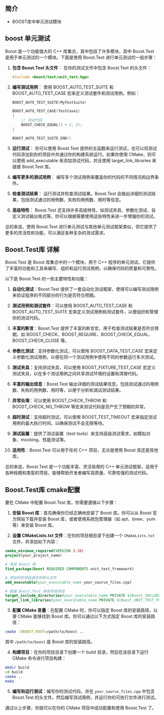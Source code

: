 ## 简介

+ BOOST库中单元测试模块

## boost 单元测试

Boost 是一个功能强大的 C++ 库集合，其中包括了许多模块，其中 Boost.Test 是用于单元测试的一个模块。下面是使用 Boost.Test 进行单元测试的一般步骤：

1. **包含 Boost.Test 头文件**：
   在你的测试文件中包含 Boost.Test 的头文件：
   ```cpp
   #include <boost/test/unit_test.hpp>
   ```

2. **编写测试用例**：
   使用 BOOST_AUTO_TEST_SUITE 和 BOOST_AUTO_TEST_CASE 宏来定义测试套件和测试用例。例如：
   ```cpp
   BOOST_AUTO_TEST_SUITE(MyTestSuite)

   BOOST_AUTO_TEST_CASE(TestCase1)
   {
       // 测试代码
       BOOST_CHECK_EQUAL(1 + 1, 2);
   }

   BOOST_AUTO_TEST_SUITE_END()
   ```

3. **运行测试**：
   你可以使用 Boost.Test 提供的主函数来运行测试，也可以将测试代码添加到你的项目中并通过你的构建系统运行。如果你使用 CMake，则可以使用 add_executable 来添加测试代码，并且使用 target_link_libraries 来链接 Boost.Test 库。

4. **编写更多的测试用例**：
   编写多个测试用例来覆盖你的代码的不同情况和边界条件。

5. **检查测试结果**：
   运行测试并检查测试结果。Boost.Test 会输出详细的测试结果，包括测试通过的用例数、失败的用例数、用时等信息。

6. **高级特性**：
   Boost.Test 还支持许多高级特性，如测试夹具、参数化测试、自定义测试输出格式等。你可以根据需要使用这些特性来进一步增强你的测试。

总的来说，使用 Boost.Test 进行单元测试与其他单元测试框架类似，但它提供了更多的灵活性和功能，可以满足各种复杂的测试需求。

## Boost.Test库 详解

Boost.Test 是 Boost 库集合中的一个模块，用于 C++ 程序的单元测试。它提供了丰富的功能和工具来编写、组织和运行测试用例，以确保代码的质量和可靠性。

以下是 Boost.Test 的一些主要特性和功能：

1. **自动化测试**：Boost.Test 提供了一套自动化测试框架，使得可以编写测试用例来验证程序的不同部分的行为是否符合预期。

2. **测试用例和测试套件**：可以使用 BOOST_AUTO_TEST_CASE 和 BOOST_AUTO_TEST_SUITE 宏来定义测试用例和测试套件，以便组织和管理你的测试代码。

3. **丰富的断言**：Boost.Test 提供了丰富的断言宏，用于检查测试结果是否符合预期，如 BOOST_CHECK、BOOST_REQUIRE、BOOST_CHECK_EQUAL、BOOST_CHECK_CLOSE 等。

4. **参数化测试**：支持参数化测试，可以使用 BOOST_DATA_TEST_CASE 宏来定义参数化测试用例，以便在同一个测试用例中使用不同的参数运行多次测试。

5. **测试夹具**：支持测试夹具，可以使用 BOOST_FIXTURE_TEST_CASE 宏定义测试夹具，以在多个测试用例之间共享测试环境的设置和清理代码。

6. **丰富的输出信息**：Boost.Test 输出详细的测试结果信息，包括测试通过的用例数、失败的用例数、用时等，以便于分析和调试测试结果。

7. **异常处理**：可以使用 BOOST_CHECK_THROW 和 BOOST_CHECK_NO_THROW 等宏来测试代码是否产生了预期的异常。

8. **超时测试**：支持超时测试，可以使用 BOOST_TEST_TIMEOUT 宏来指定测试用例的最大执行时间，以确保测试不会无限等待。

9. **测试装置**：提供了测试装置（test tools）来支持高级测试需求，如模拟对象、mocking、性能测试等。

10. **适用性**：Boost.Test 可以用于任何 C++ 项目，无论是使用 Boost 库还是其他库。

总的来说，Boost.Test 是一个功能丰富、灵活易用的 C++ 单元测试框架，适用于各种规模和类型的项目，能够帮助开发者编写高质量、可靠性强的测试代码。

## Boost.Test库 cmake配置

要在 CMake 中配置 Boost.Test 库，你需要遵循以下步骤：

1. **安装 Boost 库**：首先确保你已经正确地安装了 Boost 库。你可以从 Boost 官方网站下载并安装 Boost 库，或者使用系统包管理器（如 apt、brew、yum 等）来安装 Boost 库。

2. **设置 CMakeLists.txt 文件**：在你的项目根目录下创建一个 `CMakeLists.txt` 文件，并添加如下内容：

```cmake
cmake_minimum_required(VERSION 3.10)
project(your_project_name)

# 寻找 Boost 库
find_package(Boost REQUIRED COMPONENTS unit_test_framework)

# 添加你的项目源文件和头文件
add_executable(your_executable_name your_source_files.cpp)

# 链接 Boost.Test 库和你的项目
target_include_directories(your_executable_name PRIVATE ${Boost_INCLUDE_DIRS})
target_link_libraries(your_executable_name PRIVATE ${Boost_UNIT_TEST_FRAMEWORK_LIBRARY})
```

3. **配置 CMake 变量**：在配置 CMake 时，你可以指定 Boost 库的安装路径，以便 CMake 能够找到 Boost 库。你可以通过以下方式指定 Boost 库的安装路径：

```bash
cmake -DBOOST_ROOT=/path/to/boost ..
```

其中 `/path/to/boost` 是 Boost 库的安装路径。

4. **构建项目**：在你的项目目录下创建一个 build 目录，然后在该目录下运行 CMake 命令进行项目构建：

```bash
mkdir build
cd build
cmake ..
make
```

5. **编写和运行测试**：编写你的测试代码，并在 `your_source_files.cpp` 中包含 Boost.Test 的头文件。然后编写测试用例，并运行你的可执行文件进行测试。

通过以上步骤，你就可以在你的 CMake 项目中成功配置和使用 Boost.Test 了。